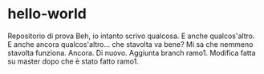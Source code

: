 # hello-world
Repositorio di prova
Beh, io intanto scrivo qualcosa.
E anche qualcos'altro.
E anche ancora qualcos'altro... che stavolta va bene?
Mi sa che nemmeno stavolta funziona.
Ancora.
Di nuovo.
Aggiunta branch ramo1.
Modifica fatta su master dopo che è stato fatto ramo1.